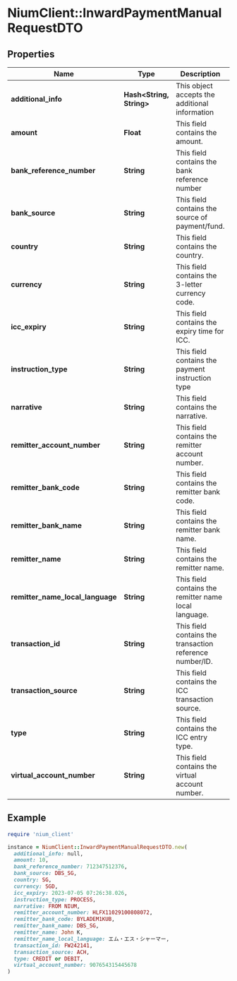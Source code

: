 # NiumClient::InwardPaymentManualRequestDTO

## Properties

| Name | Type | Description | Notes |
| ---- | ---- | ----------- | ----- |
| **additional_info** | **Hash&lt;String, String&gt;** | This object accepts the additional information | [optional] |
| **amount** | **Float** | This field contains the amount. | [optional] |
| **bank_reference_number** | **String** | This field contains the bank reference number | [optional] |
| **bank_source** | **String** | This field contains the source of payment/fund. | [optional] |
| **country** | **String** | This field contains the country. | [optional] |
| **currency** | **String** | This field contains the 3-letter currency code. | [optional] |
| **icc_expiry** | **String** | This field contains the expiry time for ICC. | [optional] |
| **instruction_type** | **String** | This field contains the payment instruction type | [optional] |
| **narrative** | **String** | This field contains the narrative. | [optional] |
| **remitter_account_number** | **String** | This field contains the remitter account number. | [optional] |
| **remitter_bank_code** | **String** | This field contains the remitter bank code. | [optional] |
| **remitter_bank_name** | **String** | This field contains the remitter bank name. | [optional] |
| **remitter_name** | **String** | This field contains the remitter name. | [optional] |
| **remitter_name_local_language** | **String** | This field contains the remitter name local language. | [optional] |
| **transaction_id** | **String** | This field contains the transaction reference number/ID. | [optional] |
| **transaction_source** | **String** | This field contains the ICC transaction source. | [optional] |
| **type** | **String** | This field contains the ICC entry type. | [optional] |
| **virtual_account_number** | **String** | This field contains the virtual account number. | [optional] |

## Example

```ruby
require 'nium_client'

instance = NiumClient::InwardPaymentManualRequestDTO.new(
  additional_info: null,
  amount: 10,
  bank_reference_number: 712347512376,
  bank_source: DBS_SG,
  country: SG,
  currency: SGD,
  icc_expiry: 2023-07-05 07:26:38.026,
  instruction_type: PROCESS,
  narrative: FROM NIUM,
  remitter_account_number: HLFX11029100808072,
  remitter_bank_code: BYLADEM1KUB,
  remitter_bank_name: DBS_SG,
  remitter_name: John K,
  remitter_name_local_language: エム・エス・シャーマー,
  transaction_id: FW242141,
  transaction_source: ACH,
  type: CREDIT or DEBIT,
  virtual_account_number: 907654315445678
)
```

